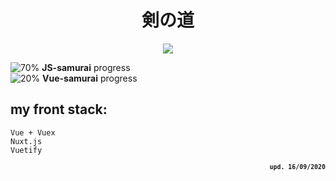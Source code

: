 <h1 align="center">剣の道</h1>

<p align="center">
  <img src="https://cs10.pikabu.ru/post_img/2018/02/28/7/1519814611116915020.jpg" />
</p>

![70%](https://progress-bar.dev/70) **JS-samurai** progress <br>
![20%](https://progress-bar.dev/20) **Vue-samurai** progress <br>

## my front stack:  
`Vue + Vuex`  
`Nuxt.js`  
`Vuetify`  


<p align="right"><small><b> <code>upd. 16/09/2020</code></b></small></p>